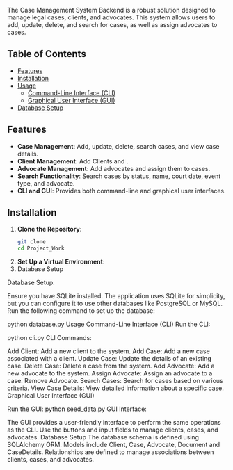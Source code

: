 The Case Management System Backend is a robust solution designed to manage legal cases, clients, and advocates. This system allows users to add, update, delete, and search for cases, as well as assign advocates to cases.

## Table of Contents

- [Features](#features)
- [Installation](#installation)
- [Usage](#usage)
  - [Command-Line Interface (CLI)](#command-line-interface-cli)
  - [Graphical User Interface (GUI)](#graphical-user-interface-gui)
- [Database Setup](#database-setup)

## Features

- **Case Management**: Add, update, delete, search cases, and view case details.
- **Client Management**: Add Clients and .
- **Advocate Management**: Add advocates and assign them to cases.
- **Search Functionality**: Search cases by status, name, court date, event type, and advocate.
- **CLI and GUI**: Provides both command-line and graphical user interfaces.

## Installation

1. **Clone the Repository**:
   ```bash
   git clone 
   cd Project_Work
2. **Set Up a Virtual Environment**:
3. Database Setup
   



Database Setup:

Ensure you have SQLite installed. The application uses SQLite for simplicity, but you can configure it to use other databases like PostgreSQL or MySQL.
Run the following command to set up the database:

python database.py
Usage
Command-Line Interface (CLI)
Run the CLI:

python cli.py
CLI Commands:

Add Client: Add a new client to the system.
Add Case: Add a new case associated with a client.
Update Case: Update the details of an existing case.
Delete Case: Delete a case from the system.
Add Advocate: Add a new advocate to the system.
Assign Advocate: Assign an advocate to a case.
Remove Advocate.
Search Cases: Search for cases based on various criteria.
View Case Details: View detailed information about a specific case.
Graphical User Interface (GUI)

Run the GUI:
python seed_data.py
GUI Interface:

The GUI provides a user-friendly interface to perform the same operations as the CLI.
Use the buttons and input fields to manage clients, cases, and advocates.
Database Setup
The database schema is defined using SQLAlchemy ORM.
Models include Client, Case, Advocate, Document and CaseDetails.
Relationships are defined to manage associations between clients, cases, and advocates.
